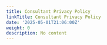 ```yaml
---
title: Consultant Privacy Policy
linkTitle: Consultant Privacy Policy
date: '2025-05-01T21:06:00Z'
weight: 0
description: No content
---
```



